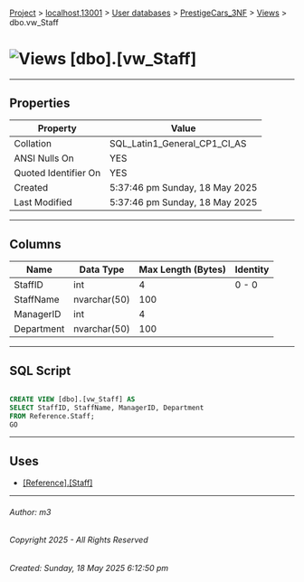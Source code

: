 #### 

[Project](../../../../index.md) > [localhost,13001](../../../index.md) > [User databases](../../index.md) > [PrestigeCars_3NF](../index.md) > [Views](Views.md) > dbo.vw_Staff

# ![Views](../../../../Images/View32.png) [dbo].[vw_Staff]

---

## <a name="#properties"></a>Properties

| Property | Value |
|---|---|
| Collation | SQL_Latin1_General_CP1_CI_AS |
| ANSI Nulls On | YES |
| Quoted Identifier On | YES |
| Created | 5:37:46 pm Sunday, 18 May 2025 |
| Last Modified | 5:37:46 pm Sunday, 18 May 2025 |


---

## <a name="#columns"></a>Columns

| Name | Data Type | Max Length (Bytes) | Identity |
|---|---|---|---|
| StaffID | int | 4 | 0 - 0 |
| StaffName | nvarchar(50) | 100 |  |
| ManagerID | int | 4 |  |
| Department | nvarchar(50) | 100 |  |


---

## <a name="#sqlscript"></a>SQL Script

```sql

CREATE VIEW [dbo].[vw_Staff] AS
SELECT StaffID, StaffName, ManagerID, Department
FROM Reference.Staff;
GO

```


---

## <a name="#uses"></a>Uses

* [[Reference].[Staff]](../Tables/Reference_Staff.md)


---

###### Author:  m3

###### Copyright 2025 - All Rights Reserved

###### Created: Sunday, 18 May 2025 6:12:50 pm

